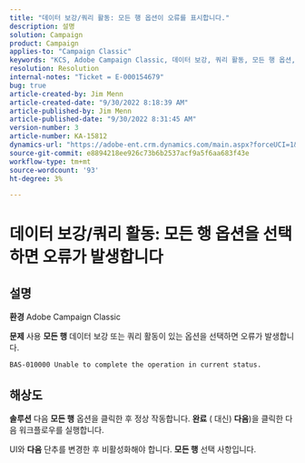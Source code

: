 ```yaml
---
title: "데이터 보강/쿼리 활동: 모든 행 옵션이 오류를 표시합니다."
description: 설명
solution: Campaign
product: Campaign
applies-to: "Campaign Classic"
keywords: "KCS, Adobe Campaign Classic, 데이터 보강, 쿼리 활동, 모든 행 옵션, 오류"
resolution: Resolution
internal-notes: "Ticket = E-000154679"
bug: true
article-created-by: Jim Menn
article-created-date: "9/30/2022 8:18:39 AM"
article-published-by: Jim Menn
article-published-date: "9/30/2022 8:31:45 AM"
version-number: 3
article-number: KA-15812
dynamics-url: "https://adobe-ent.crm.dynamics.com/main.aspx?forceUCI=1&pagetype=entityrecord&etn=knowledgearticle&id=85aa3c7c-9840-ed11-9db1-0022480866ad"
source-git-commit: e8894218ee926c73b6b2537acf9a5f6aa683f43e
workflow-type: tm+mt
source-wordcount: '93'
ht-degree: 3%

---
```


# 데이터 보강/쿼리 활동: 모든 행 옵션을 선택하면 오류가 발생합니다

## 설명


<b>환경</b>
Adobe Campaign Classic

<b>문제</b>
사용 <b>모든 행</b> 데이터 보강 또는 쿼리 활동이 있는 옵션을 선택하면 오류가 발생합니다.


```
BAS-010000 Unable to complete the operation in current status.
```



## 해상도


<b>솔루션</b>
다음 <b>모든 행</b> 옵션을 클릭한 후 정상 작동합니다. <b>완료</b> ( 대신) <b>다음</b>)을 클릭한 다음 워크플로우를 실행합니다.

UI와 <b>다음</b> 단추를 변경한 후 비활성화해야 합니다. <b>모든 행</b> 선택 사항입니다.
